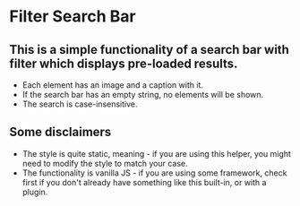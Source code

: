 # Filter Search Bar

## This is a simple functionality of a search bar with filter which displays pre-loaded results.

* Each element has an image and a caption with it.
* If the search bar has an empty string, no elements will be shown.
* The search is case-insensitive.

## Some disclaimers

* The style is quite static, meaning - if you are using this helper, you might need to modify the style to match your case.
* The functionality is vanilla JS - if you are using some framework, check first if you don't already have something like this built-in, or with a plugin.
